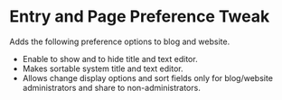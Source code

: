 # Entry and Page Preference Tweak

Adds the following preference options to blog and website.

* Enable to show and to hide title and text editor.
* Makes sortable system title and text editor.
* Allows change display options and sort fields only for blog/website administrators and share to non-administrators.
